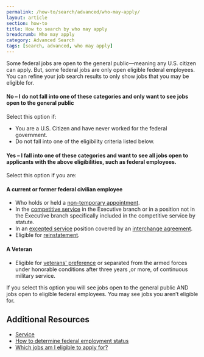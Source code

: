 ```yaml
---
permalink: /how-to/search/advanced/who-may-apply/
layout: article
section: how-to
title: How to search by who may apply
breadcrumb: Who may apply
category: Advanced Search
tags: [search, advanced, who may apply]
---
```


Some federal jobs are open to the general public—meaning any U.S. citizen can apply. But, some federal jobs are only open eligible federal employees.  You can refine your job search results to only show jobs that you may be eligible for. 

#### No – I do not fall into one of these categories and only want to see jobs open to the general public

Select this option if:

* You are a U.S. Citizen and have never worked for the federal government.
* Do not fall into one of the eligibility criteria listed below.

#### Yes – I fall into one of these categories and want to see all jobs open to applicants with the above eligibilities, such as federal employees.

Select this option if you are:

#### A current or former federal civilian employee

* Who holds or held a [non-temporary appointment](../../../../working-in-government/appointments/).
* In the [competitive service](../../../../working-in-government/service/) in the Executive branch or in a position not in the Executive branch specifically included in the competitive service by statute.
* In an [excepted service](../../../../working-in-government/service/) position covered by an [interchange agreement](../../../../working-in-government/unique-hiring-paths/federal-employees/interchange-agreements/).
* Eligible for [reinstatement](../../../../working-in-government/unique-hiring-paths/federal-employees/reinstatement/).

#### A Veteran

* Eligible for [veterans' preference](../../../../working-in-government/unique-hiring-paths/veterans/preference/) or separated from the armed forces under honorable conditions after three years ,or more, of continuous military service.

If you select this option you will see jobs open to the general public AND jobs open to eligible federal employees. You may see jobs you aren’t eligible for.

## Additional Resources

* [Service](../../../../working-in-government/service/)
* [How to determine federal employment status](../../../../how-to/account/profile/eligibility/federal-employment-status/)
* [Which jobs am I eligible to apply for?](../../../../faq/application/eligibility/)
